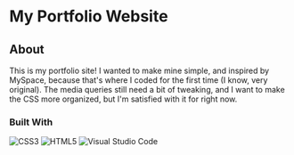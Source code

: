 # My Portfolio Website

<!--ABOUT-->
## About
This is my portfolio site! I wanted to make mine simple, and inspired by MySpace, because that's where I coded for the first time (I know, very original). 
The media queries still need a bit of tweaking, and I want to make the CSS more organized, but I'm satisfied with it for right now.

### Built With

![CSS3](https://img.shields.io/badge/css3-%231572B6.svg?style=for-the-badge&logo=css3&logoColor=white)
![HTML5](https://img.shields.io/badge/html5-%23E34F26.svg?style=for-the-badge&logo=html5&logoColor=white)
![Visual Studio Code](https://img.shields.io/badge/Visual%20Studio%20Code-0078d7.svg?style=for-the-badge&logo=visual-studio-code&logoColor=white)
